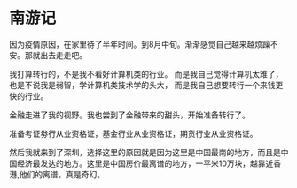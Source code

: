 # 南游记

因为疫情原因，在家里待了半年时间。到8月中旬。渐渐感觉自己越来越烦躁不安。那就出去走走吧。

我打算转行的，不是我不看好计算机类的行业。
而是我自己觉得计算机太难了，
也是不说我是弱智，学计算机类技术学的头大，
而是我自己想要转行一个来钱更快的行业。

金融走进了我的视野。我也尝到了金融带来的甜头，开始准备转行了。

准备考证劵行从业资格证，基金行业从业资格证，期货行业从业资格证。

然后我就来到了深圳，选择这里的原因就是因为这里是中国最南的地方，而且是中国经济最发达的地方。这里是中国房价最离谱的地方，一平米10万块，越靠近香港,他们的离谱。真是奇幻。